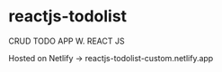 # reactjs-todolist
CRUD TODO APP W. REACT JS

Hosted on Netlify -> reactjs-todolist-custom.netlify.app
